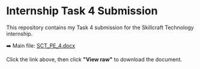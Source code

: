 # Internship Task 4 Submission  

This repository contains my Task 4 submission for the Skillcraft Technology internship.  

➡️ Main file: [SCT_PE_4.docx](./SCT_PE_4.docx)  

Click the link above, then click **"View raw"** to download the document.
